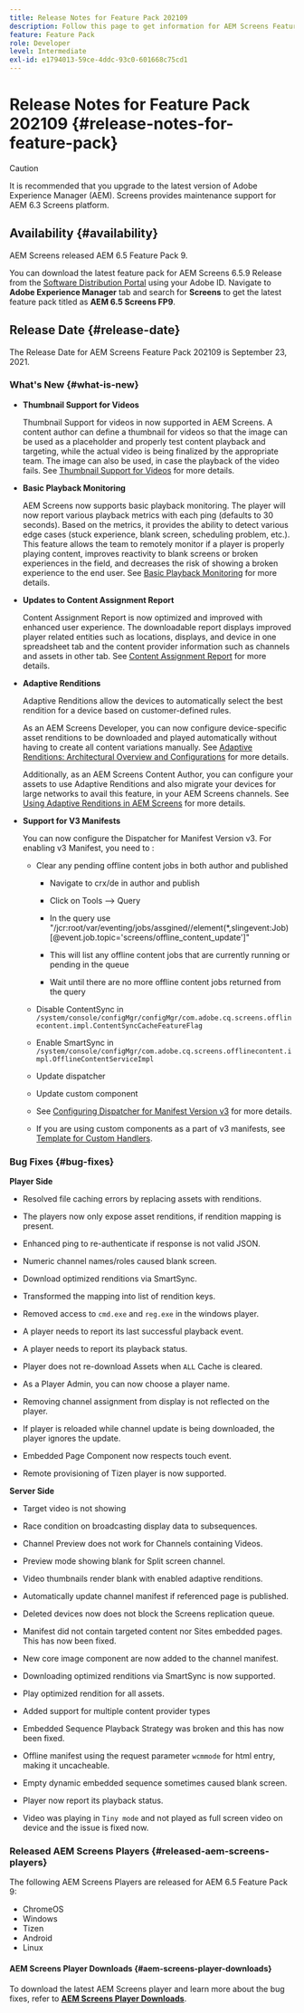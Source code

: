 ```yaml
---
title: Release Notes for Feature Pack 202109
description: Follow this page to get information for AEM Screens Feature Pack 202109 released on September 23, 2021.
feature: Feature Pack
role: Developer
level: Intermediate
exl-id: e1794013-59ce-4ddc-93c0-601668c75cd1
---
```

# Release Notes for Feature Pack 202109 {#release-notes-for-feature-pack}

>[!CAUTION]
>It is recommended that you upgrade to the latest version of Adobe Experience Manager (AEM). Screens provides maintenance support for AEM 6.3 Screens platform.

## Availability {#availability}

AEM Screens released AEM 6.5 Feature Pack 9.

You can download the latest feature pack for AEM Screens 6.5.9 Release from the [Software Distribution Portal](https://experience.adobe.com/#/downloads/content/software-distribution/en/aem.html) using your Adobe ID. Navigate to **Adobe Experience Manager** tab and search for **Screens** to get the latest feature pack titled as **AEM 6.5 Screens FP9**.

## Release Date {#release-date}

The Release Date for AEM Screens Feature Pack 202109 is September 23, 2021.

### What's New {#what-is-new}

* **Thumbnail Support for Videos**

   Thumbnail Support for videos in now supported in AEM Screens. A content author can define a thumbnail for videos so that the image can be used as a placeholder and properly test content playback and targeting, while the actual video is being finalized by the appropriate team. The image can also be used, in case the playback of the video fails.
   See [Thumbnail Support for Videos](/help/user-guide/thumbnail-support.md) for more details.

* **Basic Playback Monitoring**

   AEM Screens now supports basic playback monitoring. The player will now report various playback metrics with each ping (defaults to 30 seconds). Based on the metrics, it provides the ability to detect various edge cases (stuck experience, blank screen, scheduling problem, etc.). This feature allows the team to remotely monitor if a player is properly playing content, improves reactivity to blank screens or broken experiences in the field, and decreases the risk of showing a broken experience to the end user.
   See [Basic Playback Monitoring](https://experienceleague.adobe.com/docs/experience-manager-screens/user-guide/administering/installing-screens-player.html?lang=en#playback-monitoring) for more details.

* **Updates to Content Assignment Report**

   Content Assignment Report is now optimized and improved with enhanced user experience. The downloadable report displays improved player related entities  such as locations, displays, and device in one spreadsheet tab and the content provider information such as channels and assets in other tab.
   See [Content Assignment Report](/help/user-guide/content-assignment-report.md) for more details.

* **Adaptive Renditions**

   Adaptive Renditions allow the devices to automatically select the best rendition for a device based on customer-defined rules. 
   
   As an AEM Screens Developer, you can now configure device-specific asset renditions to be downloaded and played automatically without having to create all content variations manually. See [Adaptive Renditions: Architectural Overview and Configurations](/help/user-guide/adaptive-renditions.md) for more details.

   Additionally, as an AEM Screens Content Author, you can configure your assets to use Adaptive Renditions and also migrate your devices for large networks to avail this feature, in your AEM Screens channels. See [Using Adaptive Renditions in AEM Screens](/help/user-guide/using-adaptive-renditions.md) for more details. 

* **Support for V3 Manifests**

   You can now configure the Dispatcher for Manifest Version v3. For enabling v3 Manifest, you need to :

   * Clear any pending offline content jobs in both author and published

      * Navigate to crx/de in author and publish

      * Click on Tools --> Query

      * In the query use "/jcr:root/var/eventing/jobs/assgined//element(*,slingevent:Job)[\@event.job.topic='screens/offline_content_update']"

      * This will list any offline content jobs that are currently running or pending in the queue

      * Wait until there are no more offline content jobs returned from the query

   * Disable ContentSync in `/system/console/configMgr/configMgr/com.adobe.cq.screens.offlinecontent.impl.ContentSyncCacheFeatureFlag`
   
   * Enable SmartSync in `/system/console/configMgr/com.adobe.cq.screens.offlinecontent.impl.OfflineContentServiceImpl`
   
   * Update dispatcher

   * Update custom component

   
   * See [Configuring Dispatcher for Manifest Version v3](https://experienceleague.adobe.com/docs/experience-manager-screens/user-guide/administering/dispatcher-configurations-aem-screens.html?lang=en#configuring-dispatcherv3) for more details.
   * If you are using custom components as a part of v3 manifests, see [Template for Custom Handlers](https://experienceleague.adobe.com/docs/experience-manager-screens/user-guide/developing/developing-custom-component-tutorial-develop.html?lang=en#custom-handlers).
   

### Bug Fixes {#bug-fixes}

**Player Side**

* Resolved file caching errors by replacing assets with renditions.

* The players now only expose asset renditions, if rendition mapping is present.

* Enhanced ping to re-authenticate if response is not valid JSON.

* Numeric channel names/roles caused blank screen.

* Download optimized renditions via SmartSync.

* Transformed the mapping into list of rendition keys.

* Removed access to `cmd.exe` and `reg.exe` in the windows player.

* A player needs to report its last successful playback event.

* A player needs to report its playback status.

* Player does not re-download Assets when `ALL` Cache is cleared.

* As a Player Admin, you can now choose a player name.

* Removing channel assignment from display is not reflected on the player.

* If player is reloaded while channel update is being downloaded, the player ignores the update.

* Embedded Page Component now respects touch event.

* Remote provisioning of Tizen player is now supported.

**Server Side**

* Target video is not showing
* Race condition on broadcasting display data to subsequences.

* Channel Preview does not work for Channels containing Videos.

* Preview mode showing blank for Split screen channel.

* Video thumbnails render blank with enabled adaptive renditions.

* Automatically update channel manifest if referenced page is published.

* Deleted devices now does not block the Screens replication queue.

* Manifest did not contain targeted content nor Sites embedded pages. This has now been fixed.

* New core image component are now added to the channel manifest.

* Downloading optimized renditions via SmartSync is now supported.

* Play optimized rendition for all assets.

* Added support for multiple content provider types

* Embedded Sequence Playback Strategy was broken and this has now been fixed.

* Offline manifest using the request parameter `wcmmode` for html entry, making it uncacheable.

* Empty dynamic embedded sequence sometimes caused blank screen.

* Player now report its playback status.

* Video was playing in `Tiny mode` and not played as full screen video on device and the issue is fixed now.

### Released AEM Screens Players {#released-aem-screens-players}

The following AEM Screens Players are released for AEM 6.5 Feature Pack 9:

* ChromeOS
* Windows
* Tizen
* Android
* Linux

#### AEM Screens Player Downloads  {#aem-screens-player-downloads}

To download the latest AEM Screens player and learn more about the bug fixes, refer to **[AEM Screens Player Downloads](https://download.macromedia.com/screens/index.html)**.
